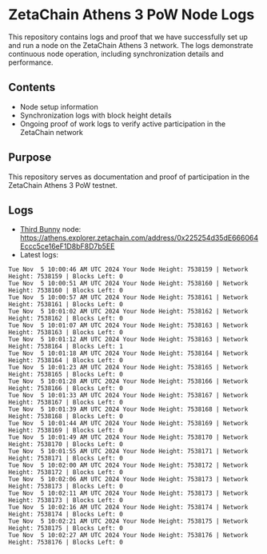 # ZetaChain Athens 3 PoW Node Logs
This repository contains logs and proof that we have successfully set up and run a node on the ZetaChain Athens 3 network. The logs demonstrate continuous node operation, including synchronization details and performance.

## Contents
- Node setup information
- Synchronization logs with block height details
- Ongoing proof of work logs to verify active participation in the ZetaChain network

## Purpose
This repository serves as documentation and proof of participation in the ZetaChain Athens 3 PoW testnet.

## Logs

- [Third Bunny](https://thirdbunny.xyz/) node: https://athens.explorer.zetachain.com/address/0x225254d35dE666064Eccc5ce16eF1D8bF8D7b5EE
- Latest logs:
```
Tue Nov  5 10:00:46 AM UTC 2024 Your Node Height: 7538159 | Network Height: 7538159 | Blocks Left: 0
Tue Nov  5 10:00:51 AM UTC 2024 Your Node Height: 7538160 | Network Height: 7538160 | Blocks Left: 0
Tue Nov  5 10:00:57 AM UTC 2024 Your Node Height: 7538161 | Network Height: 7538161 | Blocks Left: 0
Tue Nov  5 10:01:02 AM UTC 2024 Your Node Height: 7538162 | Network Height: 7538162 | Blocks Left: 0
Tue Nov  5 10:01:07 AM UTC 2024 Your Node Height: 7538163 | Network Height: 7538163 | Blocks Left: 0
Tue Nov  5 10:01:12 AM UTC 2024 Your Node Height: 7538163 | Network Height: 7538164 | Blocks Left: 1
Tue Nov  5 10:01:18 AM UTC 2024 Your Node Height: 7538164 | Network Height: 7538164 | Blocks Left: 0
Tue Nov  5 10:01:23 AM UTC 2024 Your Node Height: 7538165 | Network Height: 7538165 | Blocks Left: 0
Tue Nov  5 10:01:28 AM UTC 2024 Your Node Height: 7538166 | Network Height: 7538166 | Blocks Left: 0
Tue Nov  5 10:01:33 AM UTC 2024 Your Node Height: 7538167 | Network Height: 7538167 | Blocks Left: 0
Tue Nov  5 10:01:39 AM UTC 2024 Your Node Height: 7538168 | Network Height: 7538168 | Blocks Left: 0
Tue Nov  5 10:01:44 AM UTC 2024 Your Node Height: 7538169 | Network Height: 7538169 | Blocks Left: 0
Tue Nov  5 10:01:49 AM UTC 2024 Your Node Height: 7538170 | Network Height: 7538170 | Blocks Left: 0
Tue Nov  5 10:01:55 AM UTC 2024 Your Node Height: 7538171 | Network Height: 7538171 | Blocks Left: 0
Tue Nov  5 10:02:00 AM UTC 2024 Your Node Height: 7538172 | Network Height: 7538172 | Blocks Left: 0
Tue Nov  5 10:02:06 AM UTC 2024 Your Node Height: 7538173 | Network Height: 7538173 | Blocks Left: 0
Tue Nov  5 10:02:11 AM UTC 2024 Your Node Height: 7538173 | Network Height: 7538173 | Blocks Left: 0
Tue Nov  5 10:02:16 AM UTC 2024 Your Node Height: 7538174 | Network Height: 7538174 | Blocks Left: 0
Tue Nov  5 10:02:21 AM UTC 2024 Your Node Height: 7538175 | Network Height: 7538175 | Blocks Left: 0
Tue Nov  5 10:02:27 AM UTC 2024 Your Node Height: 7538176 | Network Height: 7538176 | Blocks Left: 0
```
